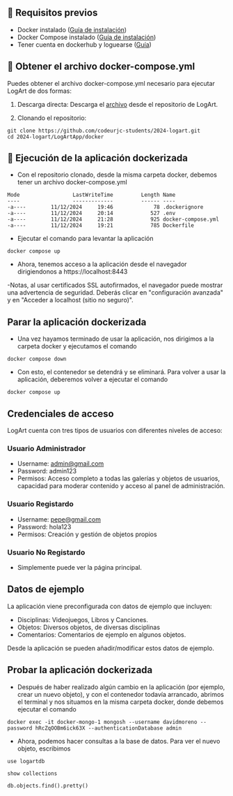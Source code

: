 ## 📌 Requisitos previos

- Docker instalado ([Guía de instalación](https://docs.docker.com/get-docker/))
- Docker Compose instalado ([Guía de instalación](https://docs.docker.com/compose/install/))
- Tener cuenta en dockerhub y loguearse ([Guía](https://docs.docker.com/docker-hub/quickstart/))

## 🐋 Obtener el archivo docker-compose.yml

Puedes obtener el archivo docker-compose.yml necesario para ejecutar LogArt de dos formas:

1. Descarga directa: Descarga el [archivo](https://github.com/codeurjc-students/2024-logart/blob/main/LogArtApp/docker/docker-compose.yml) desde el repositorio de LogArt.

2. Clonando el repositorio:

```
git clone https://github.com/codeurjc-students/2024-logart.git
cd 2024-logart/LogArtApp/docker
```

## 🐳 Ejecución de la aplicación dockerizada

- Con el repositorio clonado, desde la misma carpeta docker, debemos tener un archivo docker-compose.yml

```
Mode                 LastWriteTime         Length Name
----                 -------------         ------ ----
-a----        11/12/2024     19:46             78 .dockerignore
-a----        11/12/2024     20:14            527 .env
-a----        11/12/2024     21:28            925 docker-compose.yml
-a----        11/12/2024     19:21            785 Dockerfile
```

- Ejecutar el comando para levantar la aplicación

```
docker compose up
```

- Ahora, tenemos acceso a la aplicación desde el navegador dirigiendonos a https://localhost:8443

-Notas, al usar certificados SSL autofirmados, el navegador puede mostrar una advertencia de seguridad. Deberás clicar en "configuración avanzada" y en "Acceder a localhost (sitio no seguro)".

## Parar la aplicación dockerizada

- Una vez hayamos terminado de usar la aplicación, nos dirigimos a la carpeta docker y ejecutamos el comando

```
docker compose down
```

- Con esto, el contenedor se detendrá y se eliminará. Para volver a usar la aplicación, deberemos volver a ejecutar el comando

```
docker compose up
```

## Credenciales de acceso

LogArt cuenta con tres tipos de usuarios con diferentes niveles de acceso:

### Usuario Administrador

- Username: admin@gmail.com
- Password: admin123
- Permisos: Acceso completo a todas las galerías y objetos de usuarios, capacidad para moderar contenido y acceso al panel de administración.

### Usuario Registardo

- Username: pepe@gmail.com
- Password: hola123
- Permisos: Creación y gestión de objetos propios

### Usuario No Registardo

- Simplemente puede ver la página principal.

## Datos de ejemplo

La aplicación viene preconfigurada con datos de ejemplo que incluyen:

- Disciplinas: Videojuegos, Libros y Canciones.
- Objetos: Diversos objetos, de diversas disciplinas
- Comentarios: Comentarios de ejemplo en algunos objetos.

Desde la aplicación se pueden añadir/modificar estos datos de ejemplo.

## Probar la aplicación dockerizada

- Después de haber realizado algún cambio en la aplicación (por ejemplo, crear un nuevo objeto), y con el contenedor todavía arrancado, abrimos el terminal y nos situamos en la misma carpeta docker, donde debemos ejecutar el comando

```
docker exec -it docker-mongo-1 mongosh --username davidmoreno --password hRcZqOOBm6ick63X --authenticationDatabase admin
```

- Ahora, podemos hacer consultas a la base de datos. Para ver el nuevo objeto, escribimos

```
use logartdb
```

```
show collections
```

```
db.objects.find().pretty()
```
